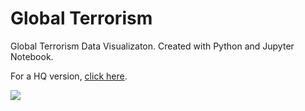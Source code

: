 # Global Terrorism

Global Terrorism Data Visualizaton. Created with Python and Jupyter Notebook.

For a HQ version, [click here](https://gfycat.com/BigComposedCassowary).

![](https://thumbs.gfycat.com/BigComposedCassowary-size_restricted.gif)

